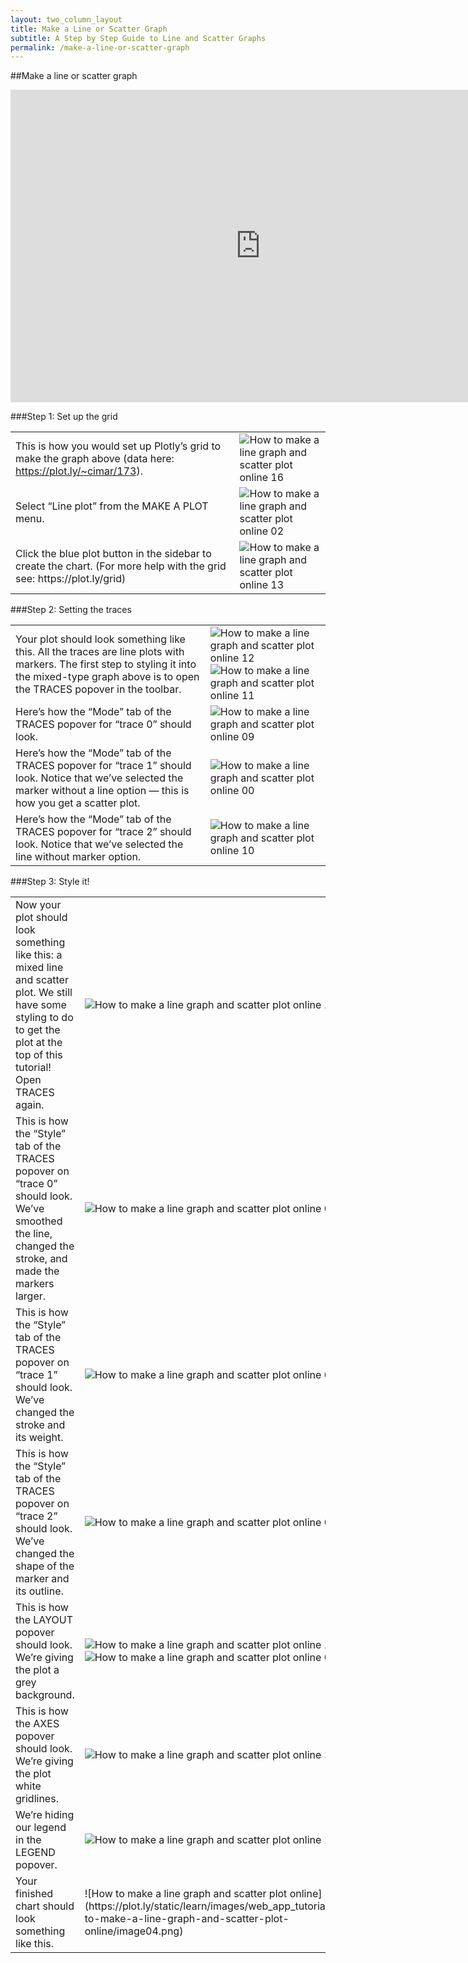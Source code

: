 ```yaml
---
layout: two_column_layout
title: Make a Line or Scatter Graph
subtitle: A Step by Step Guide to Line and Scatter Graphs
permalink: /make-a-line-or-scatter-graph
---
```


##Make a line or scatter graph

<iframe src="https://plot.ly/~cimar/195.embed?width=800&amp;height=500" width="800" height="500" frameborder="0" scrolling="no" seamless="seamless"></iframe>

###Step 1: Set up the grid

<table>
<tbody>
<tr>
<td>This is how you would set up Plotly’s grid to make the graph above (data here: <a href="https://plot.ly/~cimar/173">https://plot.ly/~cimar/173</a>).</td>
<td><a href="https://plot.ly/static/learn/images/web_app_tutorials/how-to-make-a-line-graph-and-scatter-plot-online/image16.png"">
</a><img class="aligncenter" title="" src="https://plot.ly/static/learn/images/web_app_tutorials/how-to-make-a-line-graph-and-scatter-plot-online/image16.png" alt="How to make a line graph and scatter plot online 16" /><a href="https://plot.ly/static/learn/images/web_app_tutorials/how-to-make-a-line-graph-and-scatter-plot-online/image16.png">
</a></td>
</tr>
<tr>
<td>Select “Line plot” from the MAKE A PLOT menu.</td>
<td><a href="https://plot.ly/static/learn/images/web_app_tutorials/how-to-make-a-line-graph-and-scatter-plot-online/image02.png">
</a><img class="aligncenter" title="" src="https://plot.ly/static/learn/images/web_app_tutorials/how-to-make-a-line-graph-and-scatter-plot-online/image02.png" alt="How to make a line graph and scatter plot online 02" /><a href="https://plot.ly/static/learn/images/web_app_tutorials/how-to-make-a-line-graph-and-scatter-plot-online/image02.png">
</a></td>
</tr>
<tr>
<td>Click the blue plot button in the sidebar to create the chart.  (For more help with the grid see: https://plot.ly/grid)</td>
<td><a href="https://plot.ly/static/learn/images/web_app_tutorials/how-to-make-a-line-graph-and-scatter-plot-online/image13.png" ">
</a><img class="aligncenter" title="" src="https://plot.ly/static/learn/images/web_app_tutorials/how-to-make-a-line-graph-and-scatter-plot-online/image13.png" alt="How to make a line graph and scatter plot online 13" /><a href="https://plot.ly/static/learn/images/web_app_tutorials/how-to-make-a-line-graph-and-scatter-plot-online/image13.png">
</a></td>
</tr>
</tbody>
</table>

###Step 2: Setting the traces

<table>
<tbody>
<tr>
<td>Your plot should look something like this.  All the traces are line plots with markers.  The first step to styling it into the mixed-type graph above is to open the TRACES popover in the toolbar.</td>
<td><a href="https://plot.ly/static/learn/images/web_app_tutorials/how-to-make-a-line-graph-and-scatter-plot-online/image12.png" data-lightbox="image-12">
</a><img class="aligncenter" title="" src="https://plot.ly/static/learn/images/web_app_tutorials/how-to-make-a-line-graph-and-scatter-plot-online/image12.png" alt="How to make a line graph and scatter plot online 12" /><a href="https://plot.ly/static/learn/images/web_app_tutorials/how-to-make-a-line-graph-and-scatter-plot-online/image12.png" data-lightbox="image-12">
</a>
<a href="https://plot.ly/static/learn/images/web_app_tutorials/how-to-make-a-line-graph-and-scatter-plot-online/image11.png" data-lightbox="image-11">
</a><img class="aligncenter" title="" src="https://plot.ly/static/learn/images/web_app_tutorials/how-to-make-a-line-graph-and-scatter-plot-online/image11.png" alt="How to make a line graph and scatter plot online 11" /><a href="https://plot.ly/static/learn/images/web_app_tutorials/how-to-make-a-line-graph-and-scatter-plot-online/image11.png" data-lightbox="image-11">
</a></td>
</tr>
<tr>
<td>Here’s how the “Mode” tab of the TRACES popover for “trace 0” should look.</td>
<td><a href="https://plot.ly/static/learn/images/web_app_tutorials/how-to-make-a-line-graph-and-scatter-plot-online/image09.png" data-lightbox="image-09">
</a><img class="aligncenter" title="" src="https://plot.ly/static/learn/images/web_app_tutorials/how-to-make-a-line-graph-and-scatter-plot-online/image09.png" alt="How to make a line graph and scatter plot online 09" /><a href="https://plot.ly/static/learn/images/web_app_tutorials/how-to-make-a-line-graph-and-scatter-plot-online/image09.png" data-lightbox="image-09">
</a></td>
</tr>
<tr>
<td>Here’s how the “Mode” tab of the TRACES popover for “trace 1” should look. Notice that we’ve selected the marker without a line option &#8212; this is how you get a scatter plot.</td>
<td><a href="https://plot.ly/static/learn/images/web_app_tutorials/how-to-make-a-line-graph-and-scatter-plot-online/image00.png" data-lightbox="image-00">
</a><img class="aligncenter" title="" src="https://plot.ly/static/learn/images/web_app_tutorials/how-to-make-a-line-graph-and-scatter-plot-online/image00.png" alt="How to make a line graph and scatter plot online 00" /><a href="https://plot.ly/static/learn/images/web_app_tutorials/how-to-make-a-line-graph-and-scatter-plot-online/image00.png" data-lightbox="image-00">
</a></td>
</tr>
<tr>
<td>Here’s how the “Mode” tab of the TRACES popover for “trace 2” should look. Notice that we’ve selected the line without marker option.</td>
<td><a href="https://plot.ly/static/learn/images/web_app_tutorials/how-to-make-a-line-graph-and-scatter-plot-online/image10.png" data-lightbox="image-10">
</a><img class="aligncenter" title="" src="https://plot.ly/static/learn/images/web_app_tutorials/how-to-make-a-line-graph-and-scatter-plot-online/image10.png" alt="How to make a line graph and scatter plot online 10" /><a href="https://plot.ly/static/learn/images/web_app_tutorials/how-to-make-a-line-graph-and-scatter-plot-online/image10.png" data-lightbox="image-10">
</a></td>
</tr>
</tbody>
</table>

###Step 3: Style it!

<table>
<tbody>
<tr>
<td>Now your plot should look something like this: a mixed line and scatter plot. We still have some styling to do to get the plot at the top of this tutorial! Open TRACES again.</td>
<td><a href="https://plot.ly/static/learn/images/web_app_tutorials/how-to-make-a-line-graph-and-scatter-plot-online/image14.png" data-lightbox="image-14">
</a><img class="aligncenter" title="" src="https://plot.ly/static/learn/images/web_app_tutorials/how-to-make-a-line-graph-and-scatter-plot-online/image14.png" alt="How to make a line graph and scatter plot online 14" /><a href="https://plot.ly/static/learn/images/web_app_tutorials/how-to-make-a-line-graph-and-scatter-plot-online/image14.png" data-lightbox="image-14">
</a></td>
</tr>
<tr>
<td>This is how the “Style” tab of the TRACES popover on “trace 0” should look. We’ve smoothed the line, changed the stroke, and made the markers larger.</td>
<td><a href="https://plot.ly/static/learn/images/web_app_tutorials/how-to-make-a-line-graph-and-scatter-plot-online/image05.png" data-lightbox="image-05">
</a><img class="aligncenter" title="" src="https://plot.ly/static/learn/images/web_app_tutorials/how-to-make-a-line-graph-and-scatter-plot-online/image05.png" alt="How to make a line graph and scatter plot online 05" /><a href="https://plot.ly/static/learn/images/web_app_tutorials/how-to-make-a-line-graph-and-scatter-plot-online/image05.png" data-lightbox="image-05">
</a></td>
</tr>
<tr>
<td>This is how the “Style” tab of the TRACES popover on “trace 1” should look. We’ve changed the stroke and its weight.</td>
<td><a href="https://plot.ly/static/learn/images/web_app_tutorials/how-to-make-a-line-graph-and-scatter-plot-online/image01.png" data-lightbox="image-01">
</a><img class="aligncenter" title="" src="https://plot.ly/static/learn/images/web_app_tutorials/how-to-make-a-line-graph-and-scatter-plot-online/image01.png" alt="How to make a line graph and scatter plot online 01" /><a href="https://plot.ly/static/learn/images/web_app_tutorials/how-to-make-a-line-graph-and-scatter-plot-online/image01.png" data-lightbox="image-01">
</a></td>
</tr>
<tr>
<td>This is how the “Style” tab of the TRACES popover on “trace 2” should look. We’ve changed the shape of the marker and its outline.</td>
<td><a href="https://plot.ly/static/learn/images/web_app_tutorials/how-to-make-a-line-graph-and-scatter-plot-online/image03.png" data-lightbox="image-03">
</a><img class="aligncenter" title="" src="https://plot.ly/static/learn/images/web_app_tutorials/how-to-make-a-line-graph-and-scatter-plot-online/image03.png" alt="How to make a line graph and scatter plot online 03" /><a href="https://plot.ly/static/learn/images/web_app_tutorials/how-to-make-a-line-graph-and-scatter-plot-online/image03.png" data-lightbox="image-03">
</a></td>
</tr>
<tr>
<td>This is how the LAYOUT popover should look. We’re giving the plot a grey background.</td>
<td><a href="https://plot.ly/static/learn/images/web_app_tutorials/how-to-make-a-line-graph-and-scatter-plot-online/image17.png" data-lightbox="image-17">
</a><img class="aligncenter" title="" src="https://plot.ly/static/learn/images/web_app_tutorials/how-to-make-a-line-graph-and-scatter-plot-online/image17.png" alt="How to make a line graph and scatter plot online 17" /><a href="https://plot.ly/static/learn/images/web_app_tutorials/how-to-make-a-line-graph-and-scatter-plot-online/image17.png" data-lightbox="image-17">
</a><a href="https://plot.ly/static/learn/images/web_app_tutorials/how-to-make-a-line-graph-and-scatter-plot-online/image07.png" data-lightbox="image-07">
</a><img class="aligncenter" title="" src="https://plot.ly/static/learn/images/web_app_tutorials/how-to-make-a-line-graph-and-scatter-plot-online/image07.png" alt="How to make a line graph and scatter plot online 07" /><a href="https://plot.ly/static/learn/images/web_app_tutorials/how-to-make-a-line-graph-and-scatter-plot-online/image07.png" data-lightbox="image-07">
</a></td>
</tr>
<tr>
<td>This is how the AXES popover should look.  We’re giving the plot white gridlines.</td>
<td><a href="https://plot.ly/static/learn/images/web_app_tutorials/how-to-make-a-line-graph-and-scatter-plot-online/image15.png" data-lightbox="image-15">
</a><img class="aligncenter" title="" src="https://plot.ly/static/learn/images/web_app_tutorials/how-to-make-a-line-graph-and-scatter-plot-online/image15.png" alt="How to make a line graph and scatter plot online 15" /><a href="https://plot.ly/static/learn/images/web_app_tutorials/how-to-make-a-line-graph-and-scatter-plot-online/image15.png" data-lightbox="image-15">
</a></td>
</tr>
<tr>
<td>We’re hiding our legend in the LEGEND popover.</td>
<td><a href="https://plot.ly/static/learn/images/web_app_tutorials/how-to-make-a-line-graph-and-scatter-plot-online/image18.png" data-lightbox="image-18">
</a><img class="aligncenter" title="" src="https://plot.ly/static/learn/images/web_app_tutorials/how-to-make-a-line-graph-and-scatter-plot-online/image18.png" alt="How to make a line graph and scatter plot online 18" /><a href="https://plot.ly/static/learn/images/web_app_tutorials/how-to-make-a-line-graph-and-scatter-plot-online/image18.png" data-lightbox="image-18">
</a></td>
</tr>
<tr>
<td>Your finished chart should look something like this.</td>
<td>
![How to make a line graph and scatter plot online](https://plot.ly/static/learn/images/web_app_tutorials/how-to-make-a-line-graph-and-scatter-plot-online/image04.png)
</td>
</tr>
</tbody>
</table>
